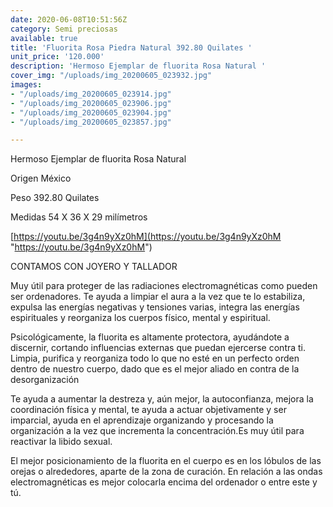 ```yaml
---
date: 2020-06-08T10:51:56Z
category: Semi preciosas
available: true
title: 'Fluorita Rosa Piedra Natural 392.80 Quilates '
unit_price: '120.000'
description: 'Hermoso Ejemplar de fluorita Rosa Natural '
cover_img: "/uploads/img_20200605_023932.jpg"
images:
- "/uploads/img_20200605_023914.jpg"
- "/uploads/img_20200605_023906.jpg"
- "/uploads/img_20200605_023904.jpg"
- "/uploads/img_20200605_023857.jpg"

---
```

Hermoso Ejemplar de fluorita Rosa Natural 

Origen México 

Peso 392.80 Quilates 

Medidas 54  X 36 X 29 milímetros

[https://youtu.be/3g4n9yXz0hM](https://youtu.be/3g4n9yXz0hM "https://youtu.be/3g4n9yXz0hM")

CONTAMOS CON JOYERO Y TALLADOR 

Muy útil para proteger de las radiaciones electromagnéticas como pueden ser ordenadores. Te ayuda a limpiar el aura a la vez que te lo estabiliza, expulsa las energías negativas y tensiones varias, integra las energías espirituales y reorganiza los cuerpos físico, mental y espiritual.

Psicológicamente, la fluorita es altamente protectora, ayudándote a discernir, cortando influencias externas que puedan ejercerse contra ti. Limpia, purifica y reorganiza todo lo que no esté en un perfecto orden dentro de nuestro cuerpo, dado que es el mejor aliado en contra de la desorganización

Te ayuda a aumentar la destreza y, aún mejor, la autoconfianza, mejora la coordinación física y mental, te ayuda a actuar objetivamente y ser imparcial, ayuda en el aprendizaje organizando y procesando la organización a la vez que incrementa la concentración.Es muy útil para reactivar la libido sexual.

El mejor posicionamiento de la fluorita en el cuerpo es en los lóbulos de las orejas o alrededores, aparte de la zona de curación. En relación a las ondas electromagnéticas es mejor colocarla encima del ordenador o entre este y tú.